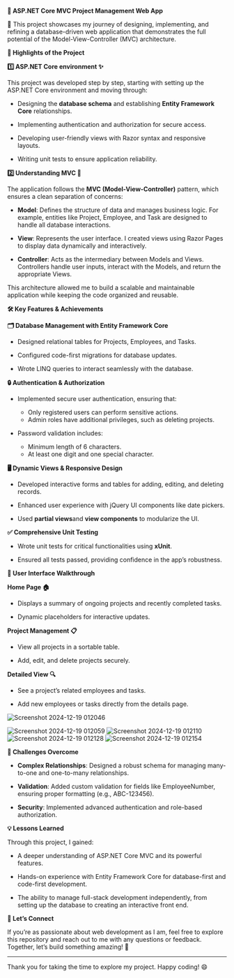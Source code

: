 **🚀 ASP.NET Core MVC Project Management Web App**

🎉 This project showcases my journey of designing, implementing, and refining a database-driven web application that demonstrates the full potential of the Model-View-Controller (MVC) architecture.

**🌟 Highlights of the Project**

**1️⃣ ASP.NET Core environment ✨**

This project was developed step by step, starting with setting up the ASP.NET Core environment and moving through:

- Designing the **database schema** and establishing **Entity Framework Core** relationships.

- Implementing authentication and authorization for secure access.

- Developing user-friendly views with Razor syntax and responsive layouts.

- Writing unit tests to ensure application reliability.

**2️⃣ Understanding MVC 🧠**

The application follows the **MVC (Model-View-Controller)** pattern, which ensures a clean separation of concerns:

- **Model**: Defines the structure of data and manages business logic. For example, entities like Project, Employee, and Task are designed to handle all database interactions.

- **View**: Represents the user interface. I created views using Razor Pages to display data dynamically and interactively.

- **Controller**: Acts as the intermediary between Models and Views. Controllers handle user inputs, interact with the Models, and return the appropriate Views.

This architecture allowed me to build a scalable and maintainable application while keeping the code organized and reusable.

**🛠 Key Features & Achievements**

**🗂 Database Management with Entity Framework Core**

- Designed relational tables for Projects, Employees, and Tasks.

- Configured code-first migrations for database updates.

- Wrote LINQ queries to interact seamlessly with the database.

**🔒 Authentication & Authorization**

- Implemented secure user authentication, ensuring that:
   - Only registered users can perform sensitive actions.
   - Admin roles have additional privileges, such as deleting projects.

- Password validation includes:
  - Minimum length of 6 characters.
  - At least one digit and one special character.

**🖥 Dynamic Views & Responsive Design**

- Developed interactive forms and tables for adding, editing, and deleting records.

- Enhanced user experience with jQuery UI components like date pickers.

- Used **partial views**and **view components** to modularize the UI.

**✅ Comprehensive Unit Testing**

- Wrote unit tests for critical functionalities using **xUnit**.

- Ensured all tests passed, providing confidence in the app’s robustness.

**🎨 User Interface Walkthrough**

**Home Page 🏠**

- Displays a summary of ongoing projects and recently completed tasks.

- Dynamic placeholders for interactive updates.

**Project Management 📋**

- View all projects in a sortable table.

- Add, edit, and delete projects securely.

**Detailed View 🔍**

- See a project’s related employees and tasks.

- Add new employees or tasks directly from the details page.

![Screenshot 2024-12-19 012046](https://github.com/user-attachments/assets/18b62f06-f1c3-4815-8c80-39a7efcad789)


![Screenshot 2024-12-19 012059](https://github.com/user-attachments/assets/9d3106e9-16a9-42da-8a72-1138e2830d6d)
![Screenshot 2024-12-19 012110](https://github.com/user-attachments/assets/f74efbb7-48d4-4538-93cf-24bcb269d8eb)
![Screenshot 2024-12-19 012128](https://github.com/user-attachments/assets/db97c667-6685-4480-a700-6903587dcb73)
![Screenshot 2024-12-19 012154](https://github.com/user-attachments/assets/d5d37e04-f1cc-44f0-a140-630fffe3e095)


**🧩 Challenges Overcome**

- **Complex Relationships**: Designed a robust schema for managing many-to-one and one-to-many relationships.

- **Validation**: Added custom validation for fields like EmployeeNumber, ensuring proper formatting (e.g., ABC-123456).

- **Security**: Implemented advanced authentication and role-based authorization.

**💡 Lessons Learned**

Through this project, I gained:

- A deeper understanding of ASP.NET Core MVC and its powerful features.

- Hands-on experience with Entity Framework Core for database-first and code-first development.

- The ability to manage full-stack development independently, from setting up the database to creating an interactive front end.

**🤝 Let’s Connect**

If you’re as passionate about web development as I am, feel free to explore this repository and reach out to me with any questions or feedback. Together, let’s build something amazing! 🌟

-------------------------------------------------
Thank you for taking the time to explore my project. Happy coding! 😄
